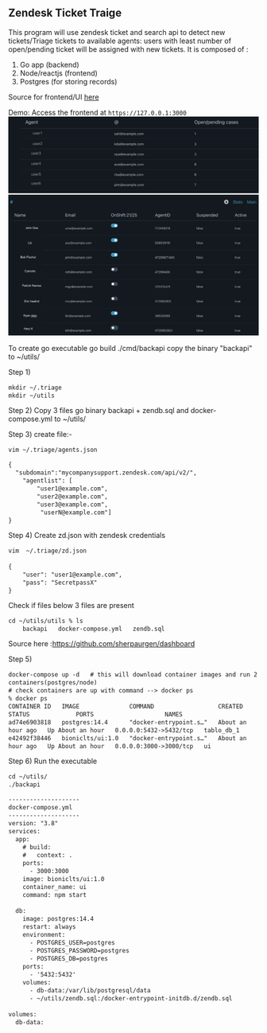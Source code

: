 ## Zendesk Ticket Traige

This program will use zendesk ticket and search api to detect new tickets/Triage tickets to available agents: users with least number of open/pending ticket will be assigned with new tickets. It is composed of :
1. Go app (backend)
2. Node/reactjs (frontend)
3. Postgres (for storing records)

Source for frontend/UI [here](https://github.com/sherpaurgen/dashboard)

Demo: Access the frontend at `https://127.0.0.1:3000`
![screenshot1](https://github.com/sherpaurgen/zendeskticketdistributor/blob/main/img/demo1.png)
![screenshot1](https://github.com/sherpaurgen/zendeskticketdistributor/blob/main/img/demo2.png)
 
To create go executable
go build ./cmd/backapi
copy the binary "backapi" to ~/utils/

Step 1) 
```
mkdir ~/.triage 
mkdir ~/utils
```
Step 2) 
Copy 3 files  go binary backapi + zendb.sql and docker-compose.yml to ~/utils/

Step 3)
create file:-  
```
vim ~/.triage/agents.json
```

```
{  
  "subdomain":"mycompanysupport.zendesk.com/api/v2/",
    "agentlist": [
        "user1@example.com",
        "user2@example.com",
        "user3@example.com",
         "userN@example.com"]
}
```
Step 4)   Create zd.json with zendesk credentials
```
vim  ~/.triage/zd.json

{
    "user": "user1@example.com",
    "pass": "SecretpassX"
}
```
Check if files below 3 files are present 
```
cd ~/utils/utils % ls 
    backapi   docker-compose.yml   zendb.sql 
```    
Source here :https://github.com/sherpaurgen/dashboard

Step 5)

```
docker-compose up -d   # this will download container images and run 2 containers(postgres/node)
# check containers are up with command --> docker ps 
% docker ps    
CONTAINER ID   IMAGE              COMMAND                  CREATED             STATUS             PORTS                    NAMES
ad74e6903818   postgres:14.4      "docker-entrypoint.s…"   About an hour ago   Up About an hour   0.0.0.0:5432->5432/tcp   tablo_db_1
e42492f38446   bioniclts/ui:1.0   "docker-entrypoint.s…"   About an hour ago   Up About an hour   0.0.0.0:3000->3000/tcp   ui
```

Step 6) Run the executable
```
cd ~/utils/
./backapi
```
```
--------------------
docker-compose.yml
--------------------
version: "3.8"
services:
  app:
    # build:
    #   context: .
    ports:
      - 3000:3000
    image: bioniclts/ui:1.0
    container_name: ui
    command: npm start

  db:
    image: postgres:14.4
    restart: always
    environment:
      - POSTGRES_USER=postgres
      - POSTGRES_PASSWORD=postgres
      - POSTGRES_DB=postgres
    ports:
      - '5432:5432'  
    volumes:
      - db-data:/var/lib/postgresql/data
      - ~/utils/zendb.sql:/docker-entrypoint-initdb.d/zendb.sql

volumes:
  db-data:
```


